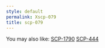 ```yaml
---
style: default
permalink: Xscp-079
title: scp-079
---
```

You may also like:
[SCP-1790](http://scp-wiki.net/scp-1790)
[SCP-444](http://scp-wiki.net/scp-444)